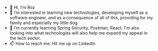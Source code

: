 - 👋 Hi, I’m Roz
- 👀 I’m interested in learning new technologies, developing myself as a software engineer, and as a consequence of all of this, providing for my famliy and especially my little dog.
- 🌱 I’m currently learning Spring Security, Postman, React. I'm also looking into what technologies will also help me expand my appeal in the tech sector.
- 📫 How to reach me: Hit me up on LinkedIn

<!---
rstevenor/rstevenor is a ✨ special ✨ repository because its `README.md` (this file) appears on your GitHub profile.
You can click the Preview link to take a look at your changes.
--->
